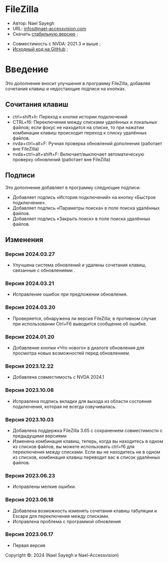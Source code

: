 # FileZilla

* Автор: Nael Sayegh
* URL: [infos@nael-accessvision.com](mailto:infos@nael-accessvision.com)
* Скачать [стабильную версию][1] ;
<!-- * Скачать [Последнюю версию на Nael-AccessVision.com](https://) ; -->
* Совместимость с NVDA: 2021.3 и выше ;
* [Исходный код на GitHub][2] ;

# Введение

Это дополнение вносит улучшения в программу FileZilla, добавляя сочетания клавиш и недостающие подписи на кнопках.

## Сочитания клавиш

  * ctrl+shift+h: Переход к кнопке истории подключений
  * CTRL+f6: Переключение между списками удалённых и локальных файлов; если фокус не находится на списке, то при нажатии комбинации клавиш происходит переход к списку удалённых файлов.
  * nvda+ctrl+alt+F: Ручная проверка обновлений дополнения (работает вне FileZilla)
  * nvda+ctrl+alt+shift+F: Включает/выключает автоматическую проверку обновлений (работает вне FileZilla)

## Подписи

Это дополнение добавляет в программу следующие подписи:

  * Добавляет подпись «История подключений» на кнопку  «Быстрое подключение».
  * Добавляет подпись «Параметры поиска» в поле поиска удалённых файлов.
  * Добавляет подпись «Закрыть поиск» в поле поиска удалённых файлов.

## Изменения

### Версия 2024.03.27

  * Улучшена система обновлений и удалены сочетания клавиш, связанные с обновлениями	.

### Версия 2024.03.21

  * Исправление ошибок при предложении обновления.

### Версия 2024.03.20

  * Проверяется, обнаружена ли версия FileZilla; в противном случае при использовании Ctrl+F6 выводится сообщение об ошибке.

### Версия 2024.01.20

  * Добавление кнопки «Что нового» в диалоге обновления для просмотра новых возможностей перед обновлением.

### Версия 2023.12.22

  * Добавлена совместимость с NVDA 2024.1

### Версия 2023.10.08
  * Исправлена подпись вкладки для выхода из области состояния подключения, которая не всегда озвучивалась.

### Версия 2023.10.03
  * Добавлена поддержка FileZilla 3.65 с сохранением совместимости с предыдущими версиями
  * Изменена комбинация клавиш, теперь, когда вы находитесь в одном из списков файлов, вы можете использовать ctrl+f6 для переключения между списками. Если вы не находитесь ни в одном из списков, комбинация клавиш переводит вас в список удалённых файлов.

### Версия 2023.06.23
  * Исправлены мелкие ошибки.

### Версия 2023.06.18
  * Добавлена возможность изменять сочетания клавиш табуляции и Escape для переключения между списками.
  * Исправлена проблема с программой обновления

### Версия 2023.06.17
  * Первая версия

Copyright ©: 2024 (Nael Sayegh и Nael-Accessvision)

<!-- раздел ссылок -->

[1]: https://github.com/nael-sayegh/filezilla/releases/download/2024.03.27/filezilla-2024.03.27.nvda-addon

[2]: https://github.com/nael-sayegh/filezilla


